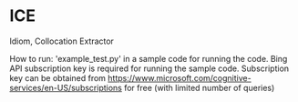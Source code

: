 # ICE
Idiom, Collocation Extractor



How to run:
    'example_test.py' in a sample code for running the code.
    Bing API subscription key is required for running the sample code.
    Subscription key can be obtained from https://www.microsoft.com/cognitive-services/en-US/subscriptions for free (with limited number of queries)
